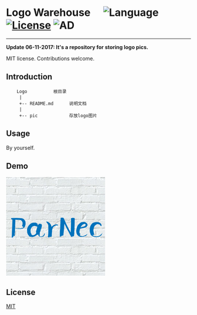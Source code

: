 

# Logo Warehouse　 ![Language](https://img.shields.io/badge/format-jpg-orange.svg) [![License](https://img.shields.io/badge/license-MIT-blue.svg)](./LICENSE.md) ![AD](https://img.shields.io/badge/内部使用的-logo-ff69b4.svg)


-----------------


**Update 06-11-2017: It's a repository for storing logo pics.**

MIT license. Contributions welcome.

## Introduction

	    Logo          根目录
	     |
	     +-- README.md      说明文档
	     |
	     +-- pic            存放logo图片



## Usage

By yourself.

## Demo
![](https://github.com/parnec/Logo/blob/master/pic/parnec-logo-1.png)

## License

[MIT](https://github.com/parnec/Logo/blob/master/LICENSE.md)

